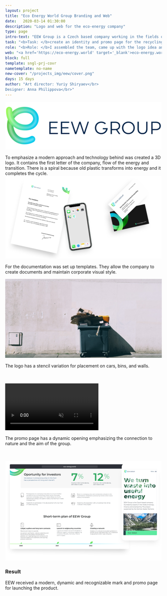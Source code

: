 ```yaml
---
layout: project
title: "Eco Energy World Group Branding and Web"
date:   2020-03-14 01:30:00
description: "Logo and web for the eco-energy company"
type: page
intro-text: "EEW Group is a Czech based company working in the fields of energy and finances. To help the group start their business I created identity and landing page."
task: "<b>Task: </b>create an identity and promo page for the recycling company"
role: "<b>Role: </b>I assembled the team, came up with the logo idea and the visual direction. Helped with web design and submission of final materials."
web: "<a href='https://eco-energy.world' target='_blank'>eco-energy.world</a>"
block: full
template: sngl-prj-covr
nametemplate: no-name
new-cover: "/projects_img/eew/cover.png"
days: 15 days
author: "Art director: Yuriy Shiryaev</br>
Designer: Anna Philippova</br>"
---
```


<span class="p1000">![eew group logo and identity](/projects_img/eew/logo.png)</span>

<span class="p-text">To emphasize a modern approach and technology behind was created a 3D logo. It contains the first letter of the company, flow of the energy and transition. There is a spiral because old plastic transforms into energy and it completes the cycle. </span>
<span class="p1000">![eew group logo and identity](/projects_img/eew/cid.png)
</span>

For the documentation was set up templates. They allow the company to create documents and maintain corporate visual style.

<span class="p1000">![eew group logo and identity](/projects_img/eew/bin.png)
</span>

The logo has a stencil variation for placement on cars, bins, and walls.<br><br><br>







<video max-width="1000px" class="video" loop="loop" autoplay="autoplay" preload="auto" muted="muted">
<source src="/projects_img/eew/web.mp4" type="video/mp4">
<source src="/projects_img/eew/web.webm" type="video/webm">
 </video>

The promo page has a dynamic opening emphasizing the connection to nature and the aim of the group.<br><br><br>

<span class="p1000">![eew group web](/projects_img/eew/web.png)
</span>

### Result

<span class="p-text">EEW received a modern, dynamic and recognizable mark and promo page for launching the product.</span> 